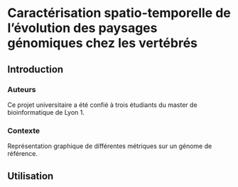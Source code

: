 # Caractérisation spatio-temporelle de l’évolution des paysages génomiques chez les vertébrés

## Introduction

### Auteurs

Ce projet universitaire a été confié à trois étudiants du master de bioinformatique de Lyon 1.

### Contexte

Représentation graphique de différentes métriques sur un génome de référence.

## Utilisation

